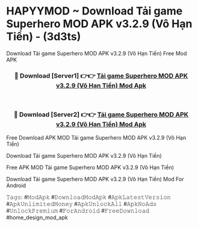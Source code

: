 # HAPYYMOD ~ Download Tải game Superhero MOD APK v3.2.9 (Vô Hạn Tiền) - (3d3ts)
Download Tải game Superhero MOD APK v3.2.9 (Vô Hạn Tiền) Free Mod APK

<div align="center">
<h3>🔴 Download [Server1] 👉👉 <a href="https://apk-comot.site?title=Tải_game_Superhero_MOD_APK_v3.2.9_(Vô_Hạn_Tiền)">Tải game Superhero MOD APK v3.2.9 (Vô Hạn Tiền) Mod Apk</a></h3><br>

<h3>🔴 Download [Server2] 👉👉 <a href="https://apk-comot.site?title=Tải_game_Superhero_MOD_APK_v3.2.9_(Vô_Hạn_Tiền)">Tải game Superhero MOD APK v3.2.9 (Vô Hạn Tiền) Mod Apk</a></h3>
</div>


Free Download APK MOD Tải game Superhero MOD APK v3.2.9 (Vô Hạn Tiền)

Download Tải game Superhero MOD APK v3.2.9 (Vô Hạn Tiền) 

Free APK MOD Tải game Superhero MOD APK v3.2.9 (Vô Hạn Tiền) 

Download Tải game Superhero MOD APK v3.2.9 (Vô Hạn Tiền) Mod For Android

𝚃𝚊𝚐𝚜: #𝙼𝚘𝚍𝙰𝚙𝚔 #𝙳𝚘𝚠𝚗𝚕𝚘𝚊𝚍𝙼𝚘𝚍𝙰𝚙𝚔 #𝙰𝚙𝚔𝙻𝚊𝚝𝚎𝚜𝚝𝚅𝚎𝚛𝚜𝚒𝚘𝚗 #𝙰𝚙𝚔𝚄𝚗𝚕𝚒𝚖𝚒𝚝𝚎𝚍𝙼𝚘𝚗𝚎𝚢 #𝙰𝚙𝚔𝚄𝚗𝚕𝚘𝚌𝚔𝙰𝚕𝚕 #𝙰𝚙𝚔𝙽𝚘𝙰𝚍𝚜 #𝚄𝚗𝚕𝚘𝚌𝚔𝙿𝚛𝚎𝚖𝚒𝚞𝚖 #𝙵𝚘𝚛𝙰𝚗𝚍𝚛𝚘𝚒𝚍 #𝙵𝚛𝚎𝚎𝙳𝚘𝚠𝚗𝚕𝚘𝚊𝚍 #home_design_mod_apk
